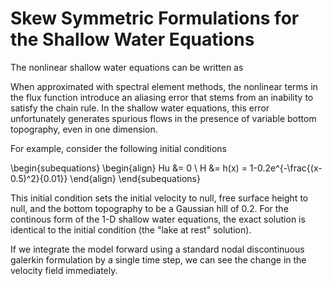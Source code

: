 # Skew Symmetric Formulations for the Shallow Water Equations

The nonlinear shallow water equations can be written as


When approximated with spectral element methods, the nonlinear terms in the flux function introduce an aliasing error that stems from an inability to satisfy the chain rule. In the shallow water equations, this error unfortunately generates spurious flows in the presence of variable bottom topography, even in one dimension.

For example, consider the following initial conditions 

\begin{subequations}
  \begin{align}
     Hu &= 0 \\
     H &= h(x) = 1-0.2e^{-\frac{(x-0.5)^2}{0.01}}
  \end{align}
\end{subequations}

This initial condition sets the initial velocity to null, free surface height to null, and the bottom topography to be a Gaussian hill of $0.2$. For the continous form of the 1-D shallow water equations, the exact solution is identical to the initial condition (the "lake at rest" solution).


If we integrate the model forward using a standard nodal discontinuous galerkin formulation by a single time step, we can see the change in the velocity field immediately.


